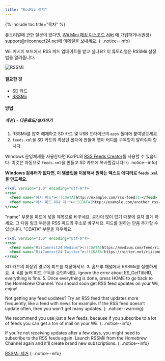 ```yaml
---
title: "RssMii 설치"
---
```


{% include toc title="목차" %}

튜토리얼에 관한 질문이 있다면, [Wii Mini 해킹 디스코드 서버](https://discord.gg/rc24) 에 가입하거나(권장) [support@riiconnect24.net에 이메일을 보내세요](mailto:support@riiconnect24.net).
{: .notice--info}

Wii 메시지 보드에서 RSS 피드 업데이트를 받고 싶나요? 이 튜토리얼은 RSSMii 설정법을 알려줍니다.

![RSSMii](/images/rssmii.png)

#### 필요한 것

* SD 카드
* [RSSMii](https://github.com/RiiConnect24/rssmii/releases)

#### 방법
##### 섹션 I - 다운로드/설치하기

1. RSSMii를 압축 해제하고 SD 카드 및 USB 드라이브의 `apps` 폴더에 붙여넣으세요.
2. `feeds.xml`을 SD 카드의 최상단 폴더에 만들어 앱이 어디를 구독할지 알려줘야 합니다.

Windows 운영체제를 사용한다면 KcrPL의 [RSS Feeds Creator](https://github.com/RiiConnect24/rssmii/releases/download/v1.4.1/RSSFeedsCreator.bat)를 사용할 수 있습니다. 이것은 자동으로 `feeds.xml`을 만들고 SD 카드에 복사할겁니다!
{: .notice--info}

<b>Windows 컴퓨터가 없다면, 이 템플릿을 이용해서 원하는 텍스트 에디터로 `feeds.xml`을 만드세요.</b>

```xml
<?xml version="1.0" encoding="utf-8"?>
<rss>
  <feed name="예시 피드"><![CDATA[http://example.com/rss-feed]]></feed>
  <feed name="예시 피드 하나 더!"><![CDATA[http://example.com/another_rss-feed]]></feed>
</rss>
```

"name" 부분을 피드에 넣을 제목으로 바꾸세요. 공간이 많이 없기 때문에 길지 않게 하세요. 그 다음 링크 부분을 RSS 피드의 주소로 바꾸세요. 피드를 원하는 만큼 추가할 수 있습니다. "CDATA" 부분을 지우세요.

```xml
<?xml version="1.0" encoding="utf-8"?>
<rss>
  <feed name="RiiConnect24 Medium"><![CDATA[https://medium.com/feed/riiconnect24]]></feed>
  <feed name="RiiConnect24 Twitter"><![CDATA[https://nitter.net/riiconnect24/rss]]></feed>
</rss>
```

SD 카드의 최상위 경로에 피드를 저장하세요.
3. 홈브루 채널에서 RSSMii를 실행하세요.
4. A를 눌러 피드 구독을 승인하세요. Ignore the error about ES_GetTitleID, everything is fine.
5. Once everything is done, press HOME to go back to the Homebrew Channel. You should soon get RSS feed updates on your Wii, enjoy!

Not getting any feed updates? Try an RSS feed that updates more frequently, like a feed with news for example. If the RSS feed doesn't update often, then you won't get many updates.
{: .notice--warning}

We recommend you use just a few feeds, because if you subscribe to a lot of feeds you can get a ton of mail on your Wii.
{: .notice--info}

If you're not receiving updates after a few days, you might need to subscribe to the RSS feeds again. Launch RSSMii from the Homebrew Channel again and it'll create brand new subscriptions.
{: .notice--info}

[RSSMii 제거](rssmii-remove)
{: .notice--info}
